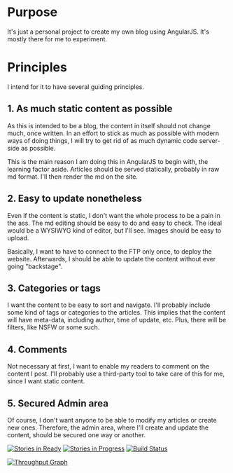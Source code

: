 # Purpose
It's just a personal project to create my own blog using AngularJS. It's mostly there for me to experiment.

# Principles

I intend for it to have several guiding principles.

## 1. As much static content as possible

As this is intended to be a blog, the content in itself should not change much, once written. 
In an effort to stick as much as possible with modern ways of doing things, I will try to get rid of as much dynamic code server-side as possible.

This is the main reason I am doing this in AngularJS to begin with, the learning factor aside.
Articles should be served statically, probably in raw md format. I'll then render the md on the site.

## 2. Easy to update nonetheless

Even if the content is static, I don't want the whole process to be a pain in the ass. 
The md editing should be easy to do and easy to check. The ideal would be a WYSIWYG kind of editor, but I'll see.
Images should be easy to upload. 

Basically, I want to have to connect to the FTP only once, to deploy the website. 
Afterwards, I should be able to update the content without ever going "backstage".

## 3. Categories or tags

I want the content to be easy to sort and navigate. I'll probably include some kind of tags or categories to the articles.
This implies that the content will have meta-data, including author, time of update, etc. Plus, there will be filters, like NSFW or some such.

## 4. Comments

Not necessary at first, I want to enable my readers to comment on the content I post.
I'll probably use a third-party tool to take care of this for me, since I want static content.

## 5. Secured Admin area

Of course, I don't want anyone to be able to modify my articles or create new ones. 
Therefore, the admin area, where I'll create and update the content, should be secured one way or another.

[![Stories in Ready](https://badge.waffle.io/XannMagus/personal-blog.png?label=ready&title=Ready)](https://waffle.io/XannMagus/personal-blog)
[![Stories in Progress](https://badge.waffle.io/XannMagus/personal-blog.png?label=In%20Progress&title=In%20Progress)](https://waffle.io/XannMagus/personal-blog)
[![Build Status](https://travis-ci.org/XannMagus/personal-blog.svg?branch=master)](https://travis-ci.org/XannMagus/personal-blog)

[![Throughput Graph](https://graphs.waffle.io/XannMagus/personal-blog/throughput.svg)](https://waffle.io/XannMagus/personal-blog/metrics)

